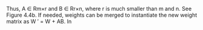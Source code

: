 Thus, A ∈ Rm×r and B ∈ Rr×n, where r is much smaller than m and n. See Figure 4.4b. If
needed, weights can be merged to instantiate the new weight matrix as W ′ = W + AB. In